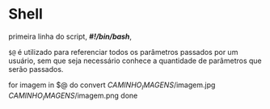# Shell

primeira linha do script, __*#!/bin/bash*__,

`$@` é utilizado para referenciar todos os parâmetros passados por um usuário, sem que seja necessário conhece a quantidade de parâmetros que serão passados.

for imagem in $@
do
                convert $CAMINHO_IMAGENS/$imagem.jpg $CAMINHO_IMAGENS/$imagem.png
done